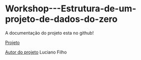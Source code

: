 # Workshop---Estrutura-de-um-projeto-de-dados-do-zero

A documentação do projeto esta no github! 

[Projeto](https://keitarods.github.io/Workshop---Estrutura-de-um-projeto-de-dados-do-zero/)

[Autor do projeto](https://github.com/lvgalvao) Luciano Filho